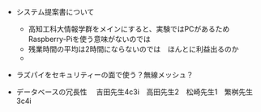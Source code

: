 * システム提案書について
  * 高知工科大情報学群をメインにすると、実験ではPCがあるためRaspberry-Piを使う意味がないのでは
  * 残業時間の平均は2時間にならないのでは　ほんとに利益出るのか
  * 
  
  
* ラズパイをセキュリティーの面で使う？無線メッシュ？
* データベースの冗長性
　吉田先生4c3i　高田先生2　松崎先生1　繁桝先生3c4i
